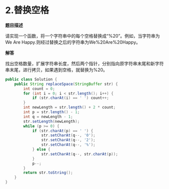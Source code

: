 # 2.替换空格

**题目描述**

请实现一个函数，将一个字符串中的每个空格替换成“%20”。例如，当字符串为We Are Happy.则经过替换之后的字符串为We%20Are%20Happy。

**解答**

找出空格数量，扩展字符串长度，然后两个指针，分别指向原字符串末尾和新字符串末尾，进行拷贝，如果遇到空格，就替换为%20。

```java
public class Solution {
    public String replaceSpace(StringBuffer str) {
    	int count = 0;
        for (int i = 0; i < str.length(); i++) {
            if (str.charAt(i) == ' ') count++;
        }
        int newLength = str.length() + 2 * count;
        int p = str.length() - 1;
        int q = newLength - 1;
        str.setLength(newLength);
        while (p >= 0) {
            if (str.charAt(p) == ' ') {
                str.setCharAt(q--, '0');
                str.setCharAt(q--, '2');
                str.setCharAt(q--, '%');
            } else {
                str.setCharAt(q--, str.charAt(p));
            }
            p--;
        }
        return str.toString();
    }
}
```